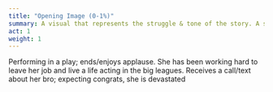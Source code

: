 ```yaml
---
title: "Opening Image (0-1%)"
summary: A visual that represents the struggle & tone of the story. A snapshot of the main character’s problem, before the adventure begins.
act: 1
weight: 1
---
```


Performing in a play; ends/enjoys applause. She has been working hard to leave her job and live a life acting in the big leagues. Receives a call/text about her bro; expecting congrats, she is devastated
